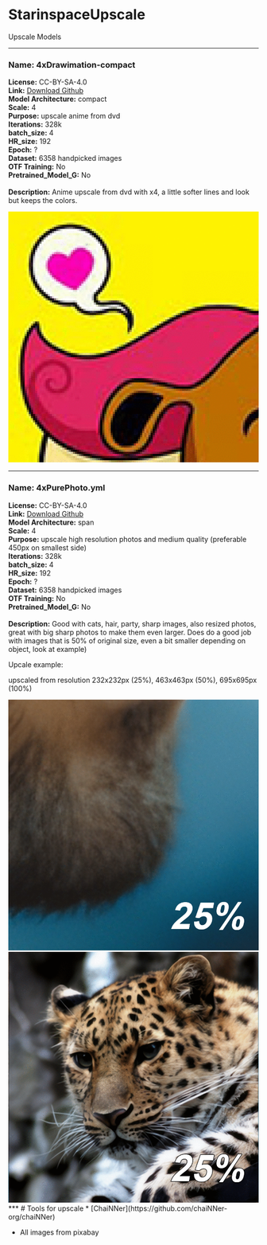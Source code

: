 # StarinspaceUpscale
Upscale Models
***

### Name: 4xDrawimation-compact
**License:** CC-BY-SA-4.0<br>
**Link:** [Download Github](https://github.com/starinspace/StarinspaceUpscale/releases/tag/Models) <br>
**Model Architecture:** compact <br>
**Scale:** 4 <br>
**Purpose:** upscale anime from dvd <br>
**Iterations:** 328k <br>
**batch_size:** 4 <br>
**HR_size:** 192 <br>
**Epoch:** ? <br>
**Dataset:** 6358 handpicked images <br>
**OTF Training:** No <br>
**Pretrained_Model_G:** No <br>
 <br>
**Description:** Anime upscale from dvd with x4, a little softer lines and look but keeps the colors.

<img src="https://github.com/starinspace/StarinspaceUpscale/blob/main/images/4xDrawimation-compact.gif" width="695"/>

***

### Name: 4xPurePhoto.yml
**License:** CC-BY-SA-4.0<br>
**Link:** [Download Github](https://github.com/starinspace/StarinspaceUpscale/releases/tag/Models) <br>
**Model Architecture:** span <br>
**Scale:** 4 <br>
**Purpose:** upscale high resolution photos and medium quality (preferable 450px on smallest side) <br>
**Iterations:** 328k <br>
**batch_size:** 4 <br>
**HR_size:** 192 <br>
**Epoch:** ? <br>
**Dataset:** 6358 handpicked images <br>
**OTF Training:** No <br>
**Pretrained_Model_G:** No <br>
 <br>
**Description:** Good with cats, hair, party, sharp images, also resized photos, great with big sharp photos to make them even larger. Does do a good job with images that is 50% of original size, even a bit smaller depending on object, look at example)

Upcale example:

upscaled from resolution 232x232px (25%), 463x463px (50%), 695x695px (100%)


<img src="https://github.com/starinspace/StarinspaceUpscale/blob/main/images/4xPurePhoto.yml.gif" width="695"/>
<img src="https://github.com/starinspace/StarinspaceUpscale/blob/main/images/4xPurePhoto.yml_cat.gif" width="695"/>
***
# Tools for upscale
* [ChaiNNer](https://github.com/chaiNNer-org/chaiNNer)

* All images from pixabay




